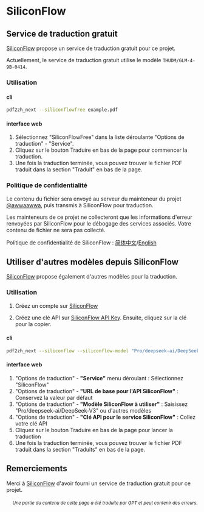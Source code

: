 # SiliconFlow

## Service de traduction gratuit

[SiliconFlow](https://siliconflow.cn) propose un service de traduction gratuit pour ce projet.

Actuellement, le service de traduction gratuit utilise le modèle `THUDM/GLM-4-9B-0414`.

### Utilisation

#### cli

```bash
pdf2zh_next --siliconflowfree example.pdf 
```

#### interface web

1. Sélectionnez "SiliconFlowFree" dans la liste déroulante "Options de traduction" - "Service".
2. Cliquez sur le bouton Traduire en bas de la page pour commencer la traduction.
3. Une fois la traduction terminée, vous pouvez trouver le fichier PDF traduit dans la section "Traduit" en bas de la page.


### Politique de confidentialité

Le contenu du fichier sera envoyé au serveur du mainteneur du projet [@awwaawwa](https://github.com/awwaawwa), puis transmis à SiliconFlow pour traduction.

Les mainteneurs de ce projet ne collecteront que les informations d'erreur renvoyées par SiliconFlow pour le débogage des services associés. Votre contenu de fichier ne sera pas collecté.

Politique de confidentialité de SiliconFlow : [简体中文](https://docs.siliconflow.cn/cn/legals/privacy-policy)/[English](https://docs.siliconflow.cn/en/legals/privacy-policy)



## Utiliser d'autres modèles depuis SiliconFlow

[SiliconFlow](https://siliconflow.cn) propose également d'autres modèles pour la traduction.

### Utilisation

1. Créez un compte sur [SiliconFlow](https://siliconflow.cn)

2. Créez une clé API sur [SiliconFlow API Key](https://cloud.siliconflow.cn/me/account/ak). Ensuite, cliquez sur la clé pour la copier.

#### cli

```bash
pdf2zh_next --siliconflow --siliconflow-model "Pro/deepseek-ai/DeepSeek-V3" --siliconflow-api-key <your-api-key> example.pdf
```

#### interface web

1. "Options de traduction" - **"Service"** menu déroulant : Sélectionnez "SiliconFlow"  
2. "Options de traduction" - **"URL de base pour l'API SiliconFlow"** : Conservez la valeur par défaut  
3. "Options de traduction" - **"Modèle SiliconFlow à utiliser"** : Saisissez "Pro/deepseek-ai/DeepSeek-V3" ou d'autres modèles  
4. "Options de traduction" - **"Clé API pour le service SiliconFlow"** : Collez votre clé API  
5. Cliquez sur le bouton Traduire en bas de la page pour lancer la traduction  
6. Une fois la traduction terminée, vous pouvez trouver le fichier PDF traduit dans la section "Traduits" en bas de la page.


## Remerciements

Merci à [SiliconFlow](https://siliconflow.cn) d'avoir fourni un service de traduction gratuit pour ce projet.

<div align="right"> 
<h6><small>Une partie du contenu de cette page a été traduite par GPT et peut contenir des erreurs.</small></h6>